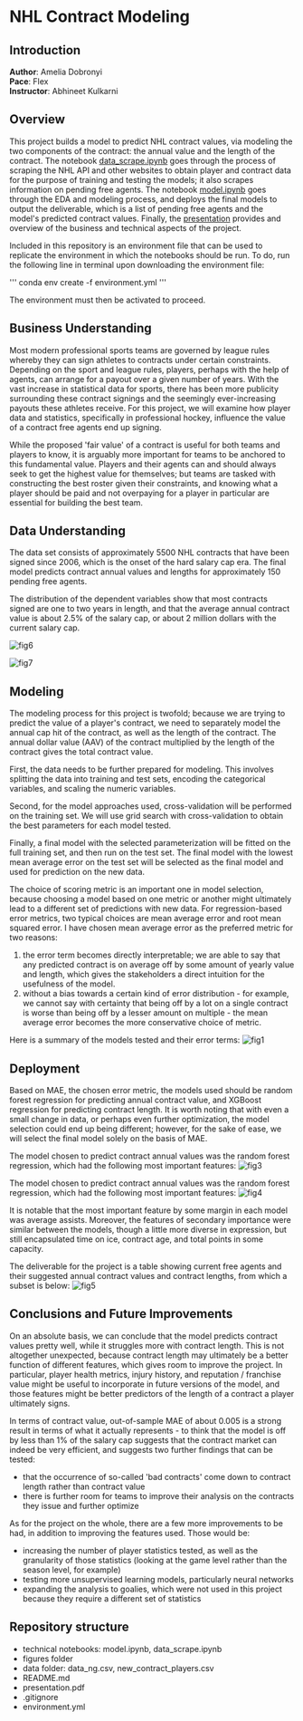 # NHL Contract Modeling

## Introduction

**Author**: Amelia Dobronyi  
**Pace**: Flex  
**Instructor**: Abhineet Kulkarni  

## Overview

This project builds a model to predict NHL contract values, via modeling the two components of the contract: the annual value and the length of the contract. The notebook [data_scrape.ipynb](https://github.com/adobronyi/predicting_movie_recommendations/blob/main/student_v1.ipynb) goes through the process of scraping the NHL API and other websites to obtain player and contract data for the purpose of training and testing the models; it also scrapes information on pending free agents. The notebook [model.ipynb](https://github.com/adobronyi/predicting_movie_recommendations/blob/main/presentation.pdf) goes through the EDA and modeling process, and deploys the final models to output the deliverable, which is a list of pending free agents and the model's predicted contract values. Finally, the [presentation](https://github.com/adobronyi/nhl_contract_models/blob/main/presentation.pdf) provides and overview of the business and technical aspects of the project.

Included in this repository is an environment file that can be used to replicate the environment in which the notebooks should be run. To do, run the following line in terminal upon downloading the environment file:

'''
conda env create -f environment.yml
'''

The environment must then be activated to proceed.

## Business Understanding

Most modern professional sports teams are governed by league rules whereby they can sign athletes to contracts under certain constraints. Depending on the sport and league rules, players, perhaps with the help of agents, can arrange for a payout over a given number of years. With the vast increase in statistical data for sports, there has been more publicity surrounding these contract signings and the seemingly ever-increasing payouts these athletes receive. For this project, we will examine how player data and statistics, specifically in professional hockey, influence the value of a contract free agents end up signing.

While the proposed 'fair value' of a contract is useful for both teams and players to know, it is arguably more important for teams to be anchored to this fundamental value. Players and their agents can and should always seek to get the highest value for themselves; but teams are tasked with constructing the best roster given their constraints, and knowing what a player should be paid and not overpaying for a player in particular are essential for building the best team. 

## Data Understanding

The data set consists of approximately 5500 NHL contracts that have been signed since 2006, which is the onset of the hard salary cap era. The final model predicts contract annual values and lengths for approximately 150 pending free agents. 

The distribution of the dependent variables show that most contracts signed are one to two years in length, and that the average annual contract value is about 2.5% of the salary cap, or about 2 million dollars with the current salary cap.

![fig6](./figures/fig6.png)

![fig7](./figures/fig7.png)

## Modeling

The modeling process for this project is twofold; because we are trying to predict the value of a player's contract, we need to separately model the annual cap hit of the contract, as well as the length of the contract. The annual dollar value (AAV) of the contract multiplied by the length of the contract gives the total contract value. 

First, the data needs to be further prepared for modeling. This involves splitting the data into training and test sets, encoding the categorical variables, and scaling the numeric variables. 

Second, for the model approaches used, cross-validation will be performed on the training set. We will use grid search with cross-validation to obtain the best parameters for each model tested.

Finally, a final model with the selected parameterization will be fitted on the full training set, and then run on the test set. The final model with the lowest mean average error on the test set will be selected as the final model and used for prediction on the new data. 

The choice of scoring metric is an important one in model selection, because choosing a model based on one metric or another might ultimately lead to a different set of predictions with new data. For regression-based error metrics, two typical choices are mean average error and root mean squared error. I have chosen mean average error as the preferred metric for two reasons:

1. the error term becomes directly interpretable; we are able to say that any predicted contract is on average off by some amount of yearly value and length, which gives the stakeholders a direct intuition for the usefulness of the model.
2. without a bias towards a certain kind of error distribution - for example, we cannot say with certainty that being off by a lot on a single contract is worse than being off by a lesser amount on multiple - the mean average error becomes the more conservative choice of metric.

Here is a summary of the models tested and their error terms:
![fig1](./figures/fig1.png)

## Deployment

Based on MAE, the chosen error metric, the models used should be random forest regression for predicting annual contract value, and XGBoost regression for predicting contract length. It is worth noting that with even a small change in data, or perhaps even further optimization, the model selection could end up being different; however, for the sake of ease, we will select the final model solely on the basis of MAE.

The model chosen to predict contract annual values was the random forest regression, which had the following most important features:
![fig3](./figures/fig3.png)

The model chosen to predict contract annual values was the random forest regression, which had the following most important features:
![fig4](./figures/fig4.png)

It is notable that the most important feature by some margin in each model was average assists. Moreover, the features of secondary importance were similar between the models, though a little more diverse in expression, but still encapsulated time on ice, contract age, and total points in some capacity.

The deliverable for the project is a table showing current free agents and their suggested annual contract values and contract lengths, from which a subset is below:
![fig5](./figures/fig5.png)

## Conclusions and Future Improvements

On an absolute basis, we can conclude that the model predicts contract values pretty well, while it struggles more with contract length. This is not altogether unexpected, because contract length may ultimately be a better function of different features, which gives room to improve the project. In particular, player health metrics, injury history, and reputation / franchise value might be useful to incorporate in future versions of the model, and those features might be better predictors of the length of a contract a player ultimately signs.

In terms of contract value, out-of-sample MAE of about 0.005 is a strong result in terms of what it actually represents - to think that the model is off by less than 1% of the salary cap suggests that the contract market can indeed be very efficient, and suggests two further findings that can be tested:

* that the occurrence of so-called 'bad contracts' come down to contract length rather than contract value
* there is further room for teams to improve their analysis on the contracts they issue and further optimize

As for the project on the whole, there are a few more improvements to be had, in addition to improving the features used. Those would be:

* increasing the number of player statistics tested, as well as the granularity of those statistics (looking at the game level rather than the season level, for example)
* testing more unsupervised learning models, particularly neural networks
* expanding the analysis to goalies, which were not used in this project because they require a different set of statistics

## Repository structure

- technical notebooks: model.ipynb, data_scrape.ipynb
- figures folder
- data folder: data_ng.csv, new_contract_players.csv
- README.md
- presentation.pdf
- .gitignore
- environment.yml
